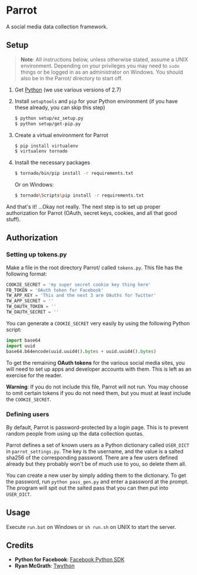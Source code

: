Parrot
======

A social media data collection framework.

Setup
-----

> **Note**: All instructions below, unless otherwise stated, assume a UNIX environment. Depending on your privileges you may need to `sudo` things or be logged in as an administrator on Windows. You should also be in the Parrot/ directory to start off.

1. Get [Python](http://www.python.org/) (we use various versions of 2.7)

2. Install `setuptools` and `pip` for your Python environment (if you have these already, you can skip this step)

   ```bash
   $ python setup/ez_setup.py
   $ python setup/get-pip.py
   ```

3. Create a virtual environment for Parrot

   ```bash
   $ pip install virtualenv
   $ virtualenv tornado
   ```

4. Install the necessary packages

   ```bash
   $ tornado/bin/pip install -r requirements.txt
   ```

   Or on Windows:

   ```bash
   $ tornado\Scripts\pip install -r requirements.txt
   ```

And that's it! ...Okay not really. The next step is to set up proper authorization for Parrot (OAuth, secret keys, cookies, and all that good stuff).

Authorization
-------------

### Setting up tokens.py

Make a file in the root directory Parrot/ called `tokens.py`. This file has the following format:

```python
COOKIE_SECRET = 'my super secret cookie key thing here'
FB_TOKEN = 'OAuth token for Facebook'
TW_APP_KEY = 'This and the next 3 are OAuths for Twitter'
TW_APP_SECRET = ''
TW_OAUTH_TOKEN = ''
TW_OAUTH_SECRET = ''
```

You can generate a `COOKIE_SECRET` very easily by using the following Python script:

```python
import base64
import uuid
base64.b64encode(uuid.uuid4().bytes + uuid.uuid4().bytes)
```

To get the remaining **OAuth tokens** for the various social media sites, you will need to set up apps and developer accounts with them. This is left as an exercise for the reader.

**Warning**: If you do not include this file, Parrot will not run. You may choose to omit certain tokens if you do not need them, but you must at least include the `COOKIE_SECRET`.

### Defining users

By default, Parrot is password-protected by a login page. This is to prevent random people from using up the data collection quotas.

Parrot defines a set of known users as a Python dictionary called `USER_DICT` in `parrot_settings.py`. The key is the username, and the value is a salted sha256 of the corresponding password. There are a few users defined already but they probably won't be of much use to you, so delete them all.

You can create a new user by simply adding them to the dictionary. To get the password, run `python pass_gen.py` and enter a password at the prompt. The program will spit out the salted pass that you can then put into `USER_DICT`.

Usage
-----

Execute `run.bat` on Windows or `sh run.sh` on UNIX to start the server.

Credits
-------

* __Python for Facebook__: [Facebook Python SDK](https://github.com/pythonforfacebook/facebook-sdk)
* __Ryan McGrath__: [Twython](https://github.com/ryanmcgrath/twython)